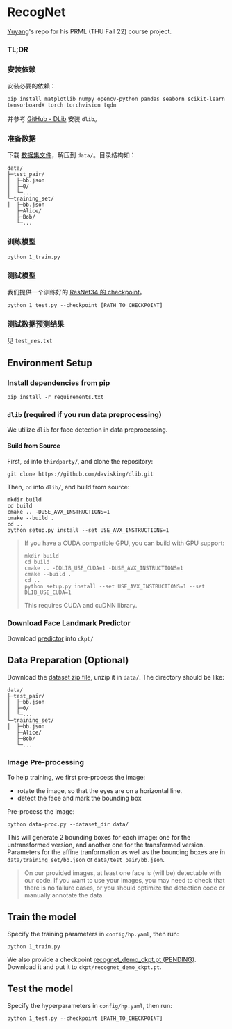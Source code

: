 # RecogNet

[Yuyang](https://yuyangli.com)'s repo for his PRML (THU Fall 22) course project.

### TL;DR

### 安装依赖

安装必要的依赖：

```shell
pip install matplotlib numpy opencv-python pandas seaborn scikit-learn tensorboardX torch torchvision tqdm 
```

并参考 [GitHub - DLib](https://github.com/davisking/dlib.git) 安装 `dlib`。

### 准备数据

下载 [数据集文件](https://assets.aidenli.net/dev/thu-prml-22/dataset.zip)，解压到 `data/`。目录结构如：


```
data/
├─test_pair/
│  ├─bb.json
│  ├─0/
│  └─...
└─training_set/
│  ├─bb.json
   ├─Alice/
   ├─Bob/
   └─...
```

### 训练模型

```shell
python 1_train.py
```

### 测试模型

我们提供一个训练好的 [ResNet34 的 checkpoint](https://assets.aidenli.net/dev/thu-prml-22/resnet34_release.pth)。

```shell
python 1_test.py --checkpoint [PATH_TO_CHECKPOINT]
```

### 测试数据预测结果

见 `test_res.txt`

## Environment Setup

### Install dependencies from pip

```shell
pip install -r requirements.txt
```

### `dlib` (required if you run data preprocessing)

We utilize `dlib` for face detection in data preprocessing.

#### Build from Source

First, `cd` into `thirdparty/`, and clone the repository:

```shell
git clone https://github.com/davisking/dlib.git
```
Then, `cd` into `dlib/`, and build from source:

```shell
mkdir build
cd build
cmake .. -DUSE_AVX_INSTRUCTIONS=1
cmake --build .
cd ..
python setup.py install --set USE_AVX_INSTRUCTIONS=1
```

> If you have a CUDA compatible GPU, you can build with GPU support:
>
>```shell
>mkdir build
>cd build
>cmake .. -DDLIB_USE_CUDA=1 -DUSE_AVX_INSTRUCTIONS=1
>cmake --build .
>cd ..
>python setup.py install --set USE_AVX_INSTRUCTIONS=1 --set DLIB_USE_CUDA=1
>```
> This requires CUDA and cuDNN library.

### Download Face Landmark Predictor

Download [predictor](https://assets.aidenli.net/dev/thu-prml-22/shape_predictor_68_face_landmarks.dat) into `ckpt/`


## Data Preparation (Optional)

Download the [dataset zip file](https://assets.aidenli.net/dev/thu-prml-22/dataset.zip), unzip it in `data/`. The directory should be like:

```
data/
├─test_pair/
│  ├─bb.json
│  ├─0/
│  └─...
└─training_set/
│  ├─bb.json
   ├─Alice/
   ├─Bob/
   └─...
```

### Image Pre-processing

To help training, we first pre-process the image:

- rotate the image, so that the eyes are on a horizontal line.
- detect the face and mark the bounding box

Pre-process the image:

```shell
python data-proc.py --dataset_dir data/
```

This will generate 2 bounding boxes for each image: one for the untransformed version, and another one for the transformed version. Parameters for the  affine tranformation as well as the bounding boxes are in `data/training_set/bb.json` or `data/test_pair/bb.json`.

> On our provided images, at least one face is (will be) detectable with our code. If you want to use your images, you may need to check that there is no failure cases, or you should optimize the detection code or manually annotate the data.

## Train the model

Specify the training parameters in `config/hp.yaml`, then run:

```shell
python 1_train.py
```

We also provide a checkpoint [recognet_demo_ckpt.pt (PENDING)](#). Download it and put it to `ckpt/recognet_demo_ckpt.pt`.

## Test the model

Specify the hyperparameters in `config/hp.yaml`, then run:

```shell
python 1_test.py --checkpoint [PATH_TO_CHECKPOINT]
```
